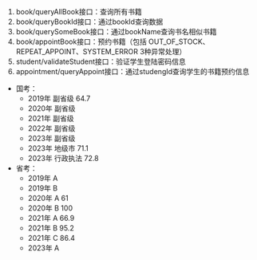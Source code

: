 1. book/queryAllBook接口：查询所有书籍
2. book/queryBookId接口：通过bookId查询数据
3. book/querySomeBook接口：通过bookName查询书名相似书籍
4. book/appointBook接口：预约书籍（包括 OUT_OF_STOCK、REPEAT_APPOINT、SYSTEM_ERROR 3种异常处理）
5. student/validateStudent接口：验证学生登陆密码信息
6. appointment/queryAppoint接口：通过studengId查询学生的书籍预约信息


- 国考：
  + 2019年 副省级 64.7
  + 2020年 副省级
  + 2021年 副省级
  + 2022年 副省级
  + 2023年 副省级
  + 2023年 地级市 71.1
  + 2023年 行政执法 72.8
- 省考：
  + 2019年 A
  + 2019年 B
  + 2020年 A 61
  + 2020年 B 100
  + 2021年 A 66.9
  + 2021年 B 95.2
  + 2021年 C 86.4
  + 2023年 A
  
